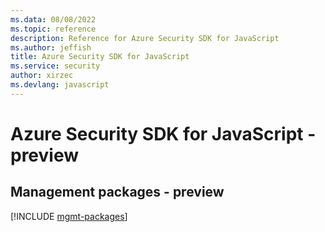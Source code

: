 ```yaml
---
ms.data: 08/08/2022
ms.topic: reference
description: Reference for Azure Security SDK for JavaScript
ms.author: jeffish
title: Azure Security SDK for JavaScript
ms.service: security
author: xirzec
ms.devlang: javascript
---
```

# Azure Security SDK for JavaScript - preview

## Management packages - preview
[!INCLUDE [mgmt-packages](security-mgmt-index.md)]